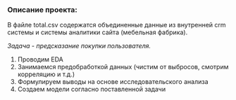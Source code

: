 ### Описание проекта:

В файле total.csv содержатся объединенные данные из
внутренней crm системы и системы аналитики сайта (мебельная фабрика).

_Задача - предсказание покупки пользователя._
1. Проводим EDA
2. Занимаемся предобработкой данных (чистим от выбросов,
смотрим корреляцию и т.д.)
3. Формулируем выводы на основе исследовательского анализа
4. Создаем модели согласно поставленной задачи
